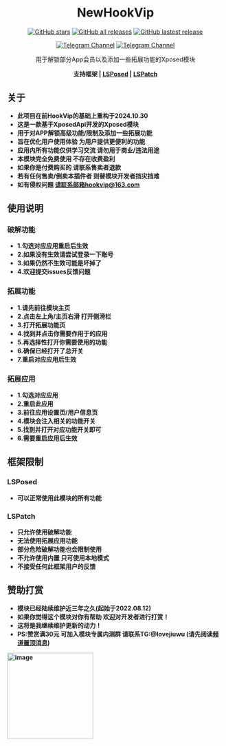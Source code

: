 <div align="center">
<h1>NewHookVip</h1>

<a href="https://github.com/Xposed-Modules-Repo/top.hookvip.pro/stargazers"><img alt="GitHub stars" src="https://img.shields.io/github/stars/Xposed-Modules-Repo/top.hookvip.pro?label=stars"></a>
<a href="https://github.com/Xposed-Modules-Repo/top.hookvip.pro/releases"><img alt="GitHub all releases" src="https://img.shields.io/github/downloads/Xposed-Modules-Repo/top.hookvip.pro/total?label=Downloads"></a>
<a href="https://github.com/Xposed-Modules-Repo/top.hookvip.pro/releases/latest"><img alt="GitHub lastest release" src="https://img.shields.io/github/v/release/Xposed-Modules-Repo/top.hookvip.pro"></a>

<a href="https://t.me/HookVipCl"><img alt="Telegram Channel" src="https://img.shields.io/badge/Telegram-频道-blue.svg?logo=telegram"></a>
<a href="https://t.me/HookVipChat"><img alt="Telegram Channel" src="https://img.shields.io/badge/Telegram-群组-blue.svg?logo=telegram"></a>

<p>用于解锁部分App会员以及添加一些拓展功能的Xposed模块</p>

<p>
   <b>支持框架 | <a href="https://github.com/LSPosed/LSPosed">LSPosed</a> | <a href="https://github.com/LSPosed/LSPatch">LSPatch</a>
</p>

</div>

## 关于

+ 此项目在前HookVip的基础上重构于2024.10.30
+ 这是一款基于XposedApi开发的Xposed模块
+ 用于对APP解锁高级功能/限制及添加一些拓展功能
+ 旨在优化用户使用体验 为用户提供更便利的功能
+ 应用内所有功能仅供学习交流 请勿用于商业/违法用途
+ 本模块完全免费使用 不存在收费盈利
+ 如果你是付费购买的 请联系售卖者退款
+ 若有任何售卖/倒卖本插件者 则替模块开发者挡灾挡难
+ 如有侵权问题 请联系邮箱hookvip@163.com

## 使用说明

### 破解功能

+ 1.勾选对应应用重启后生效
+ 2.如果没有生效请尝试登录一下账号
+ 3.如果仍然不生效可能是坏掉了
+ 4.欢迎提交issues反馈问题

### 拓展功能

+ 1.请先前往模块主页
+ 2.点击左上角/主页右滑 打开侧滑栏
+ 3.打开拓展功能页
+ 4.找到并点击你需要作用于的应用
+ 5.再选择性打开你需要使用的功能
+ 6.确保已经打开了总开关
+ 7.重启对应应用后生效

### 拓展应用

+ 1.勾选对应应用
+ 2.重启此应用
+ 3.前往应用设置页/用户信息页
+ 4.模块会注入相关的功能开关
+ 5.找到并打开对应功能开关即可
+ 6.需要重启应用后生效

## 框架限制

### LSPosed

+ 可以正常使用此模块的所有功能

### LSPatch

+ 只允许使用破解功能
+ 无法使用拓展应用功能
+ 部分危险破解功能也会限制使用
+ 不允许使用内置 只可使用本地模式
+ 不接受任何此框架用户的反馈

## 赞助打赏
+ 模块已经陆续维护近三年之久(起始于2022.08.12)
+ 如果你觉得这个模块对你有帮助 欢迎对开发者进行打赏！
+ 这将是我继续维护更新的动力！
+ PS:赞赏满30元 可加入模块专属内测群 请联系TG:@lovejiuwu (请先阅读[频道置顶消息](https://t.me/HookVipCl/650))

<img width="200" height="200" alt="image" src="https://github.com/user-attachments/assets/4d2143e7-6a06-44ac-9e55-a2810585561f" />


